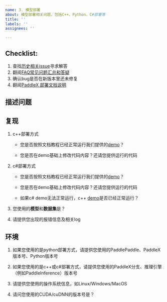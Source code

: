 ```yaml
---
name: 3. 模型部署
about: 模型部署相关问题，包括C++、Python、C#部署等
title: ''
labels: ''
assignees: ''

---
```


## Checklist:

1. 查找[历史相关issue](https://github.com/PaddlePaddle/PaddleX/issues)寻求解答
2. 翻阅[FAQ常见问题汇总和答疑](https://github.com/PaddlePaddle/PaddleX/blob/develop/docs/FAQ/FAQ.md)
3. 确认bug是否在新版本里还未修复
4. 翻阅[PaddleX 部署文档说明](https://github.com/PaddlePaddle/PaddleX/tree/develop#5-%E6%A8%A1%E5%9E%8B%E9%83%A8%E7%BD%B2)

## 描述问题

## 复现

1. c++部署方式

    * 您是否按照文档教程已经正常运行我们提供的[demo](https://github.com/PaddlePaddle/PaddleX/tree/develop/deploy/cpp/demo)？

    * 您是否在demo基础上修改代码内容？还请您提供运行的代码

2. c#部署方式

    * 您是否按照文档教程已经正常运行我们提供的[demo](https://github.com/PaddlePaddle/PaddleX/tree/develop/examples/C%23_deploy)？

    * 您是否在demo基础上修改代码内容？还请您提供运行的代码

    * 如果c# demo无法正常运行，c++ [demo](https://github.com/PaddlePaddle/PaddleX/tree/develop/deploy/cpp/demo)是否已经正常运行？

3. 您使用的**模型**和**数据集**是？

4. 请提供您出现的报错信息及相关log

## 环境

1. 如果您使用的是python部署方式，请提供您使用的PaddlePaddle、PaddleX版本号、Python版本号

2. 如果您使用的是c++或c#部署方式，请提供您使用的PaddleX分支、推理引擎（例如PaddleInference）版本号

3. 请提供您使用的操作系统信息，如Linux/Windows/MacOS

4. 请问您使用的CUDA/cuDNN的版本号是？
